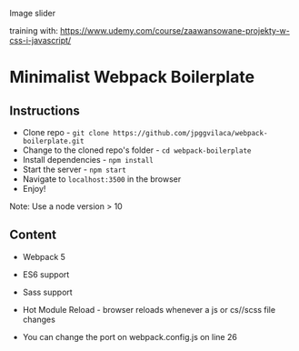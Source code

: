 Image slider

training with: https://www.udemy.com/course/zaawansowane-projekty-w-css-i-javascript/




# Minimalist Webpack Boilerplate

## Instructions

- Clone repo - `git clone https://github.com/jpggvilaca/webpack-boilerplate.git`
- Change to the cloned repo's folder - `cd webpack-boilerplate`
- Install dependencies - `npm install`
- Start the server - `npm start`
- Navigate to `localhost:3500` in the browser
- Enjoy!

Note: Use a node version > 10

## Content

- Webpack 5
- ES6 support
- Sass support
- Hot Module Reload - browser reloads whenever a js or cs//scss file changes

- You can change the port on webpack.config.js on line 26
